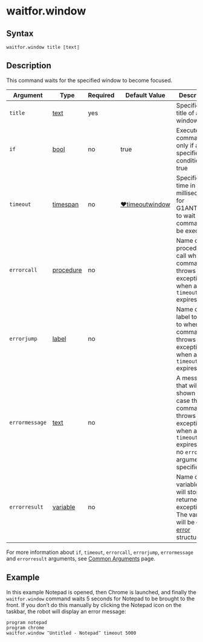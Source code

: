 # waitfor.window

## Syntax

```G1ANT
waitfor.window title ⟦text⟧
```

## Description

This command waits for the specified window to become focused.

| Argument | Type | Required | Default Value | Description |
| -------- | ---- | -------- | ------------- | ----------- |
|`title`| [text](../../G1ANT.Language/Structures/TextStructure.md) | yes |  |Specifies the title of a window|
| `if`           | [bool](../../G1ANT.Language/Structures/BooleanStructure.md) | no       | true                                                        | Executes the command only if a specified condition is true   |
| `timeout`      | [timespan](../../G1ANT.Language/Structures/TimeSpanStructure.md) | no       | [♥timeoutwindow](../Variables/TimeoutWindowVariable.md) | Specifies time in milliseconds for G1ANT.Robot to wait for the command to be executed |
| `errorcall`    | [procedure](../../G1ANT.Language/Structures/ProcedureStructure.md) | no       |                                                             | Name of a procedure to call when the command throws an exception or when a given `timeout` expires |
| `errorjump`    | [label](../../G1ANT.Language/Structures/LabelStructure.md) | no       |                                                             | Name of the label to jump to when the command throws an exception or when a given `timeout` expires |
| `errormessage` | [text](../../G1ANT.Language/Structures/TextStructure.md) | no       |                                                             | A message that will be shown in case the command throws an exception or when a given `timeout` expires, and no `errorjump` argument is specified |
| `errorresult`  | [variable](../../G1ANT.Language/Structures/VariableStructure.md) | no       |                                                             | Name of a variable that will store the returned exception. The variable will be of [error](../../G1ANT.Language/Structures/ErrorStructure.md) structure  |

For more information about `if`, `timeout`, `errorcall`, `errorjump`, `errormessage` and `errorresult` arguments, see [Common Arguments](../../../appendices/common-arguments.md) page.

## Example

In this example Notepad is opened, then Chrome is launched, and finally the `waitfor.window` command waits 5 seconds for Notepad to be brought to the front. If you don’t do this manually by clicking the Notepad icon on the taskbar, the robot will display an error message:

```G1ANT
program notepad
program chrome
waitfor.window ‴Untitled - Notepad‴ timeout 5000
```


